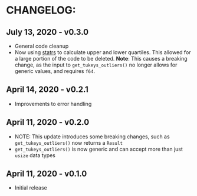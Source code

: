 # CHANGELOG:

## July 13, 2020 - v0.3.0

- General code cleanup
- Now using [statrs](https://crates.io/crates/statrs) to calculate upper and
  lower quartiles.  This allowed for a large portion of the code to be deleted.
  **Note**: This causes a breaking change, as the input to
  `get_tukeys_outliers()` no longer allows for generic values, and requires
  `f64`.

## April 14, 2020 - v0.2.1

- Improvements to error handling

## April 11, 2020 - v0.2.0

- NOTE: This update introduces some breaking changes, such as
  `get_tukeys_outliers()` now returns a `Result`
- `get_tukeys_outliers()` is now generic and can accept more than just `usize`
  data types

## April 11, 2020 - v0.1.0

- Initial release
